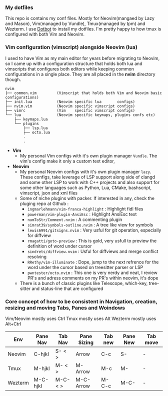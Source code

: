 ### My dotfiles
This repo is contains my conf files. Mostly for Neovim(mangaed by Lazy and Mason), Vim(managed by Vundle), Tmux(managed by tpm) and Wezterm.
I use [Dotbot](https://github.com/anishathalye/dotbot) to install my dotfiles.
I'm pretty happy to how tmux is configured with both Vim and Neovim.

### Vim configuration (vimscript) alongside Neovim (lua)
I used to have Vim as my main editor for years before migrating to Neovim, so I came up with a configuration structure
that holds both lua and vimscripts that configures both editors while keeping common configurations in a single place.
They are all placed in the **nvim** directory though. 
```
nvim
├── common.vim         (Vimscript that holds both Vim and Neovim basic configurations)
├── init.lua           (Neovim specific lua       configs)     
├── nvim.vim           (Neovim specific vimscript configs)
├── vimrc              (Vim    specific vimscript configs)     
└── lua                (Neovim specific keymaps, plugins confs etc) 
    ├── keymaps.lua
    └── plugins
        ├── lsp.lua
        ├── octo.lua
        .
        .
```
- __Vim__
    - My personal Vim configs with it's own plugin manager `Vundle`. The vim's config make it only a custom text editor,
- __Neovim__
    - My personal Neovim configs with it's own plugin manager `lazy`. These configs, take leverage of LSP support
      along side of clangd and some other LSP to work with C++ projects and also support for some other languages such
      as Python, Lua, CMake, bashscript, vimscript, json and xml files
    - Some of niche plugins with packer. If interested in any, check the pluging repo at Github :
        - `ingmarlehmann/vim-franca-highlight` : Highlight fidl files
        - `powerman/vim-plugin-AnsiEsc` : Highlight AnsiEsc text
        - `numToStr/Comment.nvim` : A commenting plugin
        - `simrat39/symbols-outline.nvim` : A tree like view for symbols
        - `lewis6991/gitsigns.nvim` :  Very usful for git operation, especially for diffview
        - `rmagatti/goto-preview` :  This is gold, very usfull to preview the definition of word under cursor
        - `sindrets/diffview.nvim` :  Usful for diffviews and merge conflict resolving
        - `RRethy/vim-illuminate` : Dope, jump to the next refrence for the word under the cursor based on treesitter
          parser or LSP
        - `pwntester/octo.nvim` : This one is very nerdy and neat, I review PR's and adress comments on my PR's within
          neovim, it's dope
    - There is a bunch of classic plugins like Telescope, which-key, tree-sitter and status-line that are configured

### Core concept of how to be consistent in Navigation, creation, resizing and moving Tabs, Panes and Woindows
Vim/Neovim mostly uses Ctrl
Tmux mostly uses Alt
Wezterm mostly uses Alt+Ctrl

|  Env       |       Pane Nav   |     Tab Nav  |   Pane Sizing     |    Tab new    |    Pane New   |     Tab move |
|------------|------------------|--------------|-------------------|---------------|---------------|--------------|
|  Neovim    |         C-hjkl   |      S- < >  |         Arrow     |        C-c    |        S-|-   |      S-Arrow |
|  Tmux      |         M-hjkl   |      M- < >  |       M-Arrow     |        M-c    |        M-|-   |    M-S-Arrow |
|  Wezterm   |       M-C-hjkl   |    M-C- < >  |     M-C-Arrow     |      M-C-c    |      M-C-|-   |  M-C-S-Arrow |
